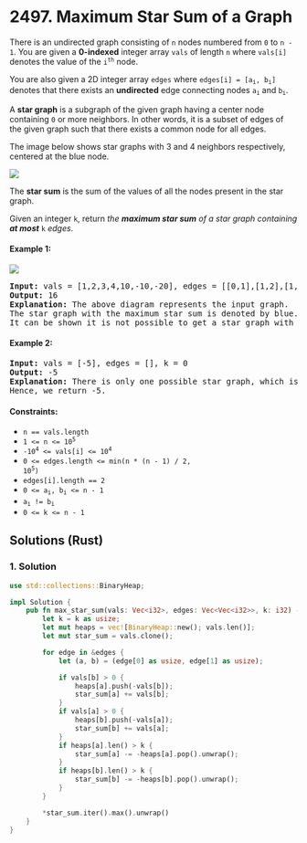 # 2497. Maximum Star Sum of a Graph
There is an undirected graph consisting of `n` nodes numbered from `0` to `n - 1`. You are given a **0-indexed** integer array `vals` of length `n` where `vals[i]` denotes the value of the <code>i<sup>th</sup></code> node.

You are also given a 2D integer array `edges` where <code>edges[i] = [a<sub>i</sub>, b<sub>i</sub>]</code> denotes that there exists an **undirected** edge connecting nodes <code>a<sub>i</sub></code> and <code>b<sub>i</sub></code>.

A **star graph** is a subgraph of the given graph having a center node containing `0` or more neighbors. In other words, it is a subset of edges of the given graph such that there exists a common node for all edges.

The image below shows star graphs with 3 and 4 neighbors respectively, centered at the blue node.

![](https://assets.leetcode.com/uploads/2022/11/07/max-star-sum-descdrawio.png)

The **star sum** is the sum of the values of all the nodes present in the star graph.

Given an integer `k`, return *the **maximum star sum** of a star graph containing **at most*** `k` *edges*.

#### Example 1:
![](https://assets.leetcode.com/uploads/2022/11/07/max-star-sum-example1drawio.png)
<pre>
<strong>Input:</strong> vals = [1,2,3,4,10,-10,-20], edges = [[0,1],[1,2],[1,3],[3,4],[3,5],[3,6]], k = 2
<strong>Output:</strong> 16
<strong>Explanation:</strong> The above diagram represents the input graph.
The star graph with the maximum star sum is denoted by blue. It is centered at 3 and includes its neighbors 1 and 4.
It can be shown it is not possible to get a star graph with a sum greater than 16.
</pre>

#### Example 2:
<pre>
<strong>Input:</strong> vals = [-5], edges = [], k = 0
<strong>Output:</strong> -5
<strong>Explanation:</strong> There is only one possible star graph, which is node 0 itself.
Hence, we return -5.
</pre>

#### Constraints:
* `n == vals.length`
* <code>1 <= n <= 10<sup>5</sup></code>
* <code>-10<sup>4</sup> <= vals[i] <= 10<sup>4</sup></code>
* <code>0 <= edges.length <= min(n * (n - 1) / 2, 10<sup>5</sup>)</code>
* `edges[i].length == 2`
* <code>0 <= a<sub>i</sub>, b<sub>i</sub> <= n - 1</code>
* <code>a<sub>i</sub> != b<sub>i</sub></code>
* `0 <= k <= n - 1`

## Solutions (Rust)

### 1. Solution
```Rust
use std::collections::BinaryHeap;

impl Solution {
    pub fn max_star_sum(vals: Vec<i32>, edges: Vec<Vec<i32>>, k: i32) -> i32 {
        let k = k as usize;
        let mut heaps = vec![BinaryHeap::new(); vals.len()];
        let mut star_sum = vals.clone();

        for edge in &edges {
            let (a, b) = (edge[0] as usize, edge[1] as usize);

            if vals[b] > 0 {
                heaps[a].push(-vals[b]);
                star_sum[a] += vals[b];
            }
            if vals[a] > 0 {
                heaps[b].push(-vals[a]);
                star_sum[b] += vals[a];
            }
            if heaps[a].len() > k {
                star_sum[a] -= -heaps[a].pop().unwrap();
            }
            if heaps[b].len() > k {
                star_sum[b] -= -heaps[b].pop().unwrap();
            }
        }

        *star_sum.iter().max().unwrap()
    }
}
```
